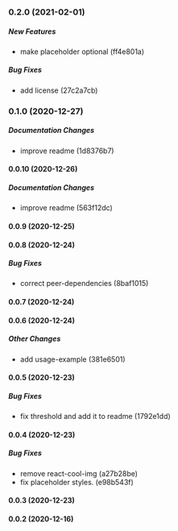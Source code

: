 ### 0.2.0 (2021-02-01)

##### New Features

*  make placeholder optional (ff4e801a)

##### Bug Fixes

*  add license (27c2a7cb)

### 0.1.0 (2020-12-27)

##### Documentation Changes

*  improve readme (1d8376b7)

#### 0.0.10 (2020-12-26)

##### Documentation Changes

*  improve readme (563f12dc)

#### 0.0.9 (2020-12-25)

#### 0.0.8 (2020-12-24)

##### Bug Fixes

*  correct peer-dependencies (8baf1015)

#### 0.0.7 (2020-12-24)

#### 0.0.6 (2020-12-24)

##### Other Changes

*  add usage-example (381e6501)

#### 0.0.5 (2020-12-23)

##### Bug Fixes

*  fix threshold and add it to readme (1792e1dd)

#### 0.0.4 (2020-12-23)

##### Bug Fixes

*  remove react-cool-img (a27b28be)
*  fix placeholder styles. (e98b543f)

#### 0.0.3 (2020-12-23)

#### 0.0.2 (2020-12-16)

